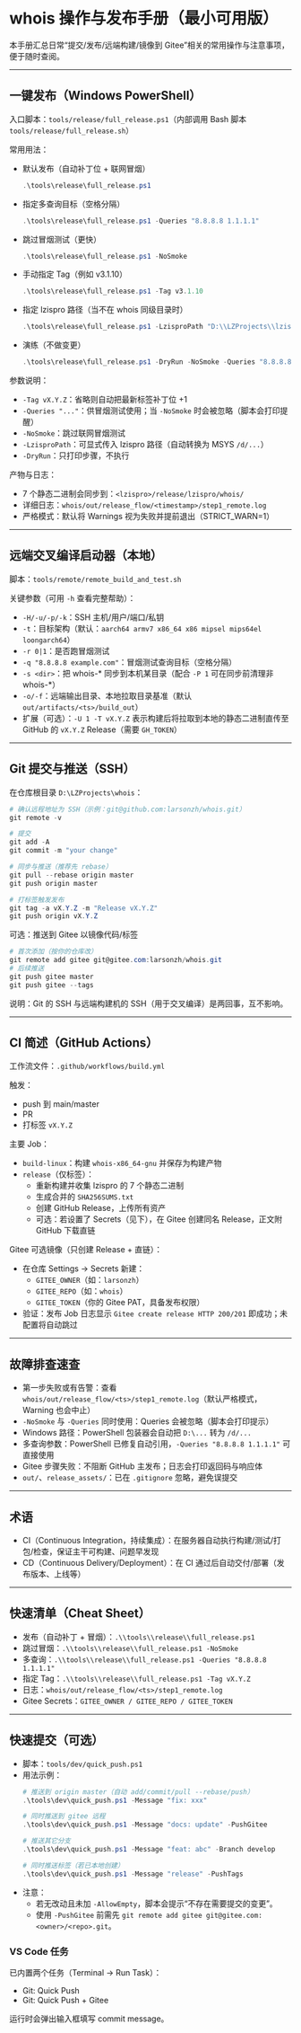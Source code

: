 # whois 操作与发布手册（最小可用版）

本手册汇总日常“提交/发布/远端构建/镜像到 Gitee”相关的常用操作与注意事项，便于随时查阅。

---

## 一键发布（Windows PowerShell）

入口脚本：`tools/release/full_release.ps1`（内部调用 Bash 脚本 `tools/release/full_release.sh`）

常用用法：

- 默认发布（自动补丁位 + 联网冒烟）
  ```powershell
  .\tools\release\full_release.ps1
  ```
- 指定多查询目标（空格分隔）
  ```powershell
  .\tools\release\full_release.ps1 -Queries "8.8.8.8 1.1.1.1"
  ```
- 跳过冒烟测试（更快）
  ```powershell
  .\tools\release\full_release.ps1 -NoSmoke
  ```
- 手动指定 Tag（例如 v3.1.10）
  ```powershell
  .\tools\release\full_release.ps1 -Tag v3.1.10
  ```
- 指定 lzispro 路径（当不在 whois 同级目录时）
  ```powershell
  .\tools\release\full_release.ps1 -LzisproPath "D:\\LZProjects\\lzispro"
  ```
- 演练（不做变更）
  ```powershell
  .\tools\release\full_release.ps1 -DryRun -NoSmoke -Queries "8.8.8.8 1.1.1.1"
  ```

参数说明：
- `-Tag vX.Y.Z`：省略则自动把最新标签补丁位 +1
- `-Queries "..."`：供冒烟测试使用；当 `-NoSmoke` 时会被忽略（脚本会打印提醒）
- `-NoSmoke`：跳过联网冒烟测试
- `-LzisproPath`：可显式传入 lzispro 路径（自动转换为 MSYS `/d/...`）
- `-DryRun`：只打印步骤，不执行

产物与日志：
- 7 个静态二进制会同步到：`<lzispro>/release/lzispro/whois/`
- 详细日志：`whois/out/release_flow/<timestamp>/step1_remote.log`
- 严格模式：默认将 Warnings 视为失败并提前退出（STRICT_WARN=1）

---

## 远端交叉编译启动器（本地）

脚本：`tools/remote/remote_build_and_test.sh`

关键参数（可用 `-h` 查看完整帮助）：
- `-H/-u/-p/-k`：SSH 主机/用户/端口/私钥
- `-t`：目标架构（默认：`aarch64 armv7 x86_64 x86 mipsel mips64el loongarch64`）
- `-r 0|1`：是否跑冒烟测试
- `-q "8.8.8.8 example.com"`：冒烟测试查询目标（空格分隔）
- `-s <dir>`：把 whois-* 同步到本机某目录（配合 `-P 1` 可在同步前清理非 whois-*）
- `-o/-f`：远端输出目录、本地拉取目录基准（默认 `out/artifacts/<ts>/build_out`）
- 扩展（可选）：`-U 1 -T vX.Y.Z` 表示构建后将拉取到本地的静态二进制直传至 GitHub 的 `vX.Y.Z` Release（需要 `GH_TOKEN`）

---

## Git 提交与推送（SSH）

在仓库根目录 `D:\LZProjects\whois`：

```powershell
# 确认远程地址为 SSH（示例：git@github.com:larsonzh/whois.git）
git remote -v

# 提交
git add -A
git commit -m "your change"

# 同步与推送（推荐先 rebase）
git pull --rebase origin master
git push origin master

# 打标签触发发布
git tag -a vX.Y.Z -m "Release vX.Y.Z"
git push origin vX.Y.Z
```

可选：推送到 Gitee 以镜像代码/标签
```powershell
# 首次添加（按你的仓库改）
git remote add gitee git@gitee.com:larsonzh/whois.git
# 后续推送
git push gitee master
git push gitee --tags
```

说明：Git 的 SSH 与远端构建机的 SSH（用于交叉编译）是两回事，互不影响。

---

## CI 简述（GitHub Actions）

工作流文件：`.github/workflows/build.yml`

触发：
- push 到 main/master
- PR
- 打标签 `vX.Y.Z`

主要 Job：
- `build-linux`：构建 `whois-x86_64-gnu` 并保存为构建产物
- `release`（仅标签）：
  - 重新构建并收集 lzispro 的 7 个静态二进制
  - 生成合并的 `SHA256SUMS.txt`
  - 创建 GitHub Release，上传所有资产
  - 可选：若设置了 Secrets（见下），在 Gitee 创建同名 Release，正文附 GitHub 下载直链

Gitee 可选镜像（只创建 Release + 直链）：
- 在仓库 Settings → Secrets 新建：
  - `GITEE_OWNER`（如：`larsonzh`）
  - `GITEE_REPO`（如：`whois`）
  - `GITEE_TOKEN`（你的 Gitee PAT，具备发布权限）
- 验证：发布 Job 日志显示 `Gitee create release HTTP 200/201` 即成功；未配置将自动跳过

---

## 故障排查速查

- 第一步失败或有告警：查看 `whois/out/release_flow/<ts>/step1_remote.log`（默认严格模式，Warning 也会中止）
- `-NoSmoke` 与 `-Queries` 同时使用：Queries 会被忽略（脚本会打印提示）
- Windows 路径：PowerShell 包装器会自动把 `D:\...` 转为 `/d/...`
- 多查询参数：PowerShell 已修复自动引用，`-Queries "8.8.8.8 1.1.1.1"` 可直接使用
- Gitee 步骤失败：不阻断 GitHub 主发布；日志会打印返回码与响应体
- `out/`、`release_assets/`：已在 `.gitignore` 忽略，避免误提交

---

## 术语

- CI（Continuous Integration，持续集成）：在服务器自动执行构建/测试/打包/检查，保证主干可构建、问题早发现
- CD（Continuous Delivery/Deployment）：在 CI 通过后自动交付/部署（发布版本、上线等）

---

## 快速清单（Cheat Sheet）

- 发布（自动补丁 + 冒烟）：`.\\tools\\release\\full_release.ps1`
- 跳过冒烟：`.\\tools\\release\\full_release.ps1 -NoSmoke`
- 多查询：`.\\tools\\release\\full_release.ps1 -Queries "8.8.8.8 1.1.1.1"`
- 指定 Tag：`.\\tools\\release\\full_release.ps1 -Tag vX.Y.Z`
- 日志：`whois/out/release_flow/<ts>/step1_remote.log`
- Gitee Secrets：`GITEE_OWNER / GITEE_REPO / GITEE_TOKEN`

---

## 快速提交（可选）

- 脚本：`tools/dev/quick_push.ps1`
- 用法示例：
  ```powershell
  # 推送到 origin master（自动 add/commit/pull --rebase/push）
  .\tools\dev\quick_push.ps1 -Message "fix: xxx"

  # 同时推送到 gitee 远程
  .\tools\dev\quick_push.ps1 -Message "docs: update" -PushGitee

  # 推送其它分支
  .\tools\dev\quick_push.ps1 -Message "feat: abc" -Branch develop

  # 同时推送标签（若已本地创建）
  .\tools\dev\quick_push.ps1 -Message "release" -PushTags
  ```
- 注意：
  - 若无改动且未加 `-AllowEmpty`，脚本会提示“不存在需要提交的变更”。
  - 使用 `-PushGitee` 前需先 `git remote add gitee git@gitee.com:<owner>/<repo>.git`。

### VS Code 任务

已内置两个任务（Terminal → Run Task）：
- Git: Quick Push
- Git: Quick Push + Gitee

运行时会弹出输入框填写 commit message。
